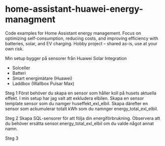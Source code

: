 # home-assistant-huawei-energy-managment
Code examples for Home Assistant energy management. Focus on optimizing self-consumption, reducing costs, and improving efficiency with batteries, solar, and EV charging. Hobby project – shared as-is, use at your own risk.

Min setup bygger på sensorer från Huawei Solar Integration
- Solceller
- Batteri
- Smart energimätare (Huawei)
- Laddbox (Wallbox Pulsar Max)

Steg 1
Först behöver du skapa en sensor som håller koll på husets aktuella effekt. I min setup har jag valt att exkludera elbilen. Skapa en sensor template sensor som du namger huseffekt_exl_elbil. Skapa därefter en sensor som ackumulerar totalt kWh som du namnger energy_total_exl_elbil. 

Steg 2
Skapa SQL-sensorer för att följa din energiförbrukning. Observera att du behöver ersätta sensor.energy_total_exl_elbil om du valde något annat namn. 

Steg 3
